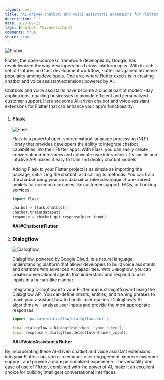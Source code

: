 ```yaml
---
layout: post
title: "AI-driven chatbots and voice assistants extensions for Flutter"
description: " "
date: 2023-09-23
tags: [Chatbot, VoiceAssistant]
comments: true
share: true
---
```


![Flutter](https://cdn.techjuice.pk/wp-content/uploads/2021/02/Flutter.png)

Flutter, the open-source UI framework developed by Google, has revolutionized the way developers build cross-platform apps. With its rich set of features and fast development workflow, Flutter has gained immense popularity among developers. One area where Flutter excels is in creating chatbot and voice assistant extensions powered by AI.

Chatbots and voice assistants have become a crucial part of modern-day applications, enabling businesses to provide efficient and personalized customer support. Here are some AI-driven chatbot and voice assistant extensions for Flutter that can enhance your app's functionality:

1. ### Flask
   ![Flask](https://miro.medium.com/max/1200/1*8s1XX3FraCsuX5PGEzGImg.png)

   Flask is a powerful open-source natural language processing (NLP) library that provides developers the ability to integrate chatbot capabilities into their Flutter apps. With Flask, you can easily create conversational interfaces and automate user interactions. Its simple and intuitive API makes it easy to train and deploy chatbot models.

   Adding Flask to your Flutter project is as simple as importing the package, initializing the chatbot, and calling its methods. You can train the chatbot using your own dataset or take advantage of pre-trained models for common use cases like customer support, FAQs, or booking services.

   ```python
   import flask

   chatbot = flask.Chatbot()
   chatbot.train(dataset)
   response = chatbot.get_response(user_input)
   ```

   **#AI #Chatbot #Flutter**

2. ### Dialogflow
   ![Dialogflow](https://cdn-images-1.medium.com/max/1200/1*7D8nhvSu8trOTcoZoGFMQA.png)

   Dialogflow, powered by Google Cloud, is a natural language understanding platform that allows developers to build voice assistants and chatbots with advanced AI capabilities. With Dialogflow, you can create conversational agents that understand and respond to user inputs in a human-like manner.

   Integrating Dialogflow into your Flutter app is straightforward using the Dialogflow API. You can define intents, entities, and training phrases to teach your assistant how to handle user queries. Dialogflow's AI algorithms will analyze user inputs and provide the most appropriate responses.

   ```dart
   import 'package:dialogflow/dialogflow.dart';

   final dialogflow = Dialogflow(token: 'your_token');
   final response = dialogflow.detectIntent(user_input);
   ```

   **#AI #VoiceAssistant #Flutter**

By incorporating these AI-driven chatbot and voice assistant extensions into your Flutter app, you can enhance user engagement, improve customer support, and provide a more personalized experience. The versatility and ease of use of Flutter, combined with the power of AI, make it an excellent choice for building intelligent conversational interfaces.